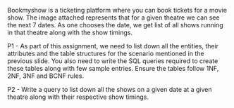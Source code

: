 Bookmyshow is a ticketing platform where you can book tickets for a movie show. The image attached represents that for a given theatre we can see the next 7 dates. As one chooses the date, we get list of all shows running in that theatre along with the show timings.

P1 - As part of this assignment, we need to list down all the entities, their attributes and the table structures for the scenario mentioned in the previous slide. You also need to write the SQL queries required to create these tables along with few sample entries. Ensure the tables follow 1NF, 2NF, 3NF and BCNF rules.

P2 - Write a query to list down all the shows on a given date at a given theatre along with their respective show timings.